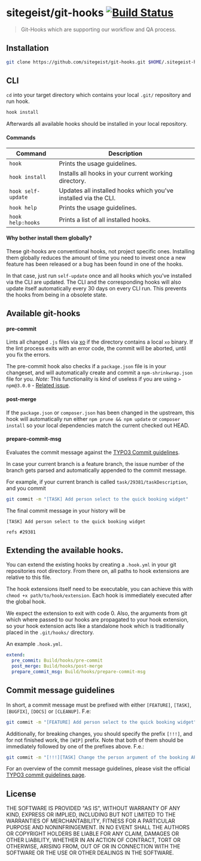 # sitegeist/git-hooks [![Build Status](https://travis-ci.org/sitegeist/git-hooks.svg)](https://travis-ci.org/sitegeist/git-hooks)

> Git-Hooks which are supporting our workflow and QA process.

## Installation
``` bash
git clone https://github.com/sitegeist/git-hooks.git $HOME/.sitegeist-hooks && cd $HOME/.sitegeist-hooks && ./install && cd
```

## CLI
`cd` into your target directory which contains your local `.git/` repository and run hook.

``` bash
hook install
```
Afterwards all available hooks should be installed in your local repository.

#### Commands
| Command            | Description                                                     |
| ------------------ | --------------------------------------------------------------- |
| `hook`             | Prints the usage guidelines.                                    |
| `hook install`     | Installs all hooks in your current working directory.           |
| `hook self-update` | Updates all installed hooks which you've installed via the CLI. |
| `hook help`        | Prints the usage guidelines.                                    |
| `hook help:hooks`  | Prints a list of all installed hooks.                           |

#### Why bother install them globally?
These git-hooks are conventional hooks, not project specific ones. Installing them globally reduces the amount of time you need to invest once a new feature has been released or a bug has been found in one of the hooks.

In that case, just run `self-update` once and all hooks which you've installed via the CLI are updated. The CLI and the corresponding hooks will also update itself automatically every 30 days on every CLI run. This prevents the hooks from being in a obsolete state.

## Available git-hooks
#### pre-commit
Lints all changed `.js` files via [xo](https://github.com/sindresorhus/xo) if the directory contains a local `xo` binary.
If the lint process exits with an error code, the commit will be aborted, until you fix the errors.

The pre-commit hook also checks if a `package.json` file is in your changeset, and will automatically create and commit a `npm-shrinkwrap.json` file for you. *Note:* This functionality is kind of useless if you are using `> npm@3.0.0` - [Related issue](https://github.com/npm/npm/issues/5083).

#### post-merge
If the `package.json` or `composer.json` has been changed in the upstream,
this hook will automatically run either `npm prune && npm update` or `composer install` so your local dependencies match the current checked out HEAD.

#### prepare-commit-msg
Evaluates the commit message against the [TYPO3 Commit guidelines](#guidelines).

In case your current branch is a feature branch, the issue number of the branch gets parsed
and automatically appended to the commit message.

For example, if your current branch is called `task/29381/taskDescription`, and you commit
``` bash
git commit -m "[TASK] Add person select to the quick booking widget"
```

The final commit message in your history will be
```
[TASK] Add person select to the quick booking widget

refs #29381
```

## Extending the available hooks.
You can extend the existing hooks by creating a `.hook.yml` in your git repositories root directory.
From there on, all paths to hook extensions are relative to this file.

The hook extensions itself need to be executable, you can achieve this with `chmod +x path/to/hook/extension`.
Each hook is immediately executed after the global hook.

We expect the extension to exit with code 0.
Also, the arguments from git which where passed to our hooks are propagated to your hook extension,
so your hook extension acts like a standalone hook which is traditionally placed in the `.git/hooks/` directory.

An example `.hook.yml`.
```yaml
extend:
  pre_commit: Build/hooks/pre-commit
  post_merge: Build/hooks/post-merge
  prepare_commit_msg: Build/hooks/prepare-commit-msg
```


## <a name="guidelines"></a> Commit message guidelines
In short, a commit message must be prefixed with either `[FEATURE]`, `[TASK]`, `[BUGFIX]`, `[DOCS]` or `[CLEANUP]`. F.e:
``` bash
git commit -m "[FEATURE] Add person select to the quick booking widget"
```

Additionally, for breaking changes, you should specify the prefix `[!!!]`, and for not finished work, the `[WIP]` prefix.
Note that both of them should be immediately followed by one of the prefixes above. F.e.:
``` bash
git commit -m "[!!!][TASK] Change the person argument of the booking API for consistency"
```

For an overview of the commit message guidelines, please visit the official [TYPO3 commit guidelines page](https://wiki.typo3.org/CommitMessage_Format_(Git)#Commit_Message_rules_for_TYPO3_CMS).

## License
THE SOFTWARE IS PROVIDED "AS IS", WITHOUT WARRANTY OF ANY KIND, EXPRESS OR
IMPLIED, INCLUDING BUT NOT LIMITED TO THE WARRANTIES OF MERCHANTABILITY,
FITNESS FOR A PARTICULAR PURPOSE AND NONINFRINGEMENT. IN NO EVENT SHALL THE
AUTHORS OR COPYRIGHT HOLDERS BE LIABLE FOR ANY CLAIM, DAMAGES OR OTHER
LIABILITY, WHETHER IN AN ACTION OF CONTRACT, TORT OR OTHERWISE, ARISING FROM,
OUT OF OR IN CONNECTION WITH THE SOFTWARE OR THE USE OR OTHER DEALINGS IN
THE SOFTWARE.
